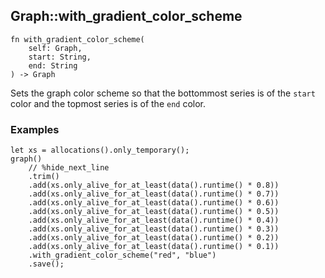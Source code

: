 ## Graph::with_gradient_color_scheme

```rhai
fn with_gradient_color_scheme(
    self: Graph,
    start: String,
    end: String
) -> Graph
```

Sets the graph color scheme so that the bottommost series is of the `start` color
and the topmost series is of the `end` color.

### Examples

```rhai,%run
let xs = allocations().only_temporary();
graph()
    // %hide_next_line
    .trim()
    .add(xs.only_alive_for_at_least(data().runtime() * 0.8))
    .add(xs.only_alive_for_at_least(data().runtime() * 0.7))
    .add(xs.only_alive_for_at_least(data().runtime() * 0.6))
    .add(xs.only_alive_for_at_least(data().runtime() * 0.5))
    .add(xs.only_alive_for_at_least(data().runtime() * 0.4))
    .add(xs.only_alive_for_at_least(data().runtime() * 0.3))
    .add(xs.only_alive_for_at_least(data().runtime() * 0.2))
    .add(xs.only_alive_for_at_least(data().runtime() * 0.1))
    .with_gradient_color_scheme("red", "blue")
    .save();
```
